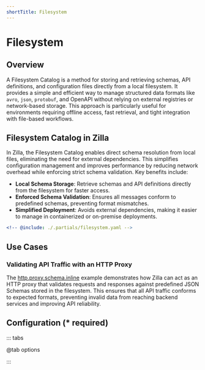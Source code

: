 ```yaml
---
shortTitle: Filesystem
---
```


# Filesystem

## Overview

A Filesystem Catalog is a method for storing and retrieving schemas, API definitions, and configuration files directly from a local filesystem. It provides a simple and efficient way to manage structured data formats like `avro`, `json`, `protobuf`, and OpenAPI without relying on external registries or network-based storage. This approach is particularly useful for environments requiring offline access, fast retrieval, and tight integration with file-based workflows.

## Filesystem Catalog in Zilla

In Zilla, the Filesystem Catalog enables direct schema resolution from local files, eliminating the need for external dependencies. This simplifies configuration management and improves performance by reducing network overhead while enforcing strict schema validation. Key benefits include:

- **Local Schema Storage**: Retrieve schemas and API definitions directly from the filesystem for faster access.
- **Enforced Schema Validation**: Ensures all messages conform to predefined schemas, preventing format mismatches.
- **Simplified Deployment**: Avoids external dependencies, making it easier to manage in containerized or on-premise deployments.

```yaml {3}
<!-- @include: ./.partials/filesystem.yaml -->
```

## Use Cases

### Validating API Traffic with an HTTP Proxy

The [http.proxy.schema.inline](https://github.com/aklivity/zilla-examples/tree/main/http.proxy.schema.inline) example demonstrates how Zilla can act as an HTTP proxy that validates requests and responses against predefined JSON Schemas stored in the filesystem. This ensures that all API traffic conforms to expected formats, preventing invalid data from reaching backend services and improving API reliability.

## Configuration (\* required)

::: tabs

@tab options

<!-- @include: ./.partials/filesystem-options.md -->

:::
